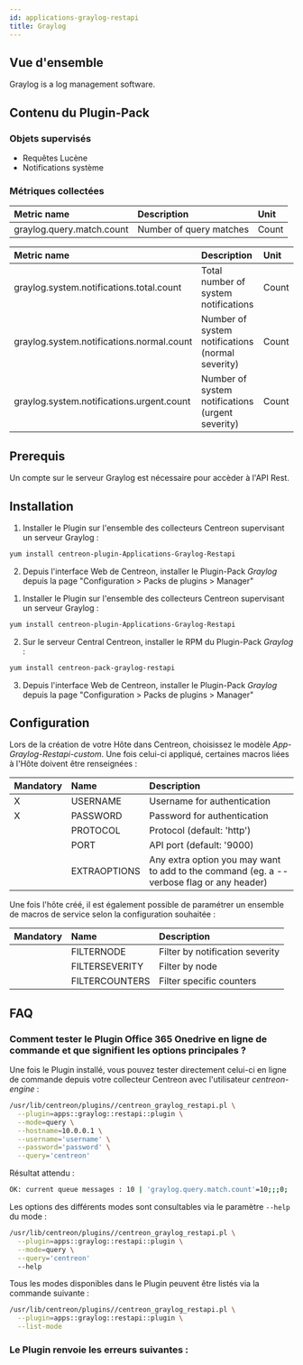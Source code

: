 ```yaml
---
id: applications-graylog-restapi
title: Graylog
---
```


## Vue d'ensemble

Graylog is a log management software.

## Contenu du Plugin-Pack

### Objets supervisés

* Requêtes Lucène
* Notifications système

### Métriques collectées

<!--DOCUSAURUS_CODE_TABS-->

<!--Query-->

| Metric name                | Description               | Unit   |
| :------------------------- | :------------------------ | :----- |
| graylog.query.match.count  | Number of query matches   | Count  |

<!--System-Notifications-->

| Metric name                                 | Description                                       | Unit   |
| :------------------------------------------ | :------------------------------------------------ | :----- |
| graylog.system.notifications.total.count    | Total number of system notifications              | Count  |
| graylog.system.notifications.normal.count   | Number of system notifications (normal severity)  | Count  | 
| graylog.system.notifications.urgent.count   | Number of system notifications (urgent severity)  | Count  |

<!--END_DOCUSAURUS_CODE_TABS-->

## Prerequis

Un compte sur le serveur Graylog est nécessaire pour accèder à l'API Rest.

## Installation

<!--DOCUSAURUS_CODE_TABS-->

<!--Online IMP Licence & IT-100 Editions-->

1. Installer le Plugin sur l'ensemble des collecteurs Centreon supervisant un serveur Graylog :

```bash
yum install centreon-plugin-Applications-Graylog-Restapi
```

2. Depuis l'interface Web de Centreon, installer le Plugin-Pack *Graylog* depuis la page "Configuration > Packs de plugins > Manager" 

<!--Offline IMP License-->

1. Installer le Plugin sur l'ensemble des collecteurs Centreon supervisant un serveur Graylog :

```bash
yum install centreon-plugin-Applications-Graylog-Restapi
```

2. Sur le serveur Central Centreon, installer le RPM du Plugin-Pack *Graylog* :

```bash
yum install centreon-pack-graylog-restapi
```

3. Depuis l'interface Web de Centreon, installer le Plugin-Pack *Graylog* depuis la page "Configuration > Packs de plugins > Manager" 

<!--END_DOCUSAURUS_CODE_TABS-->

## Configuration

Lors de la création de votre Hôte dans Centreon, choisissez le modèle
*App-Graylog-Restapi-custom*. Une fois celui-ci appliqué, 
certaines macros liées à l'Hôte doivent être renseignées :

| Mandatory | Name         | Description                                                                              |
| :-------- | :----------- | :--------------------------------------------------------------------------------------- |
| X         | USERNAME     | Username for authentication                                                              |
| X         | PASSWORD     | Password for authentication                                                              | 
|           | PROTOCOL     | Protocol (default: 'http')                                                               |
|           | PORT         | API port (default: '9000)                                                                |
|           | EXTRAOPTIONS | Any extra option you may want to add to the command (eg. a --verbose flag or any header) |

Une fois l'hôte créé, il est également possible de paramétrer un ensemble de
macros de service selon la configuration souhaitée :

| Mandatory | Name           | Description                      |
| :-------- | :------------- | :------------------------------- |
|           | FILTERNODE     | Filter by notification severity  |
|           | FILTERSEVERITY | Filter by node                   |
|           | FILTERCOUNTERS | Filter specific counters         |

## FAQ

### Comment tester le Plugin Office 365 Onedrive en ligne de commande et que signifient les options principales ?

Une fois le Plugin installé, vous pouvez tester directement celui-ci en ligne de
commande depuis votre collecteur Centreon avec l'utilisateur *centreon-engine* :

```bash
/usr/lib/centreon/plugins//centreon_graylog_restapi.pl \
  --plugin=apps::graylog::restapi::plugin \
  --mode=query \
  --hostname=10.0.0.1 \
  --username='username' \
  --password='password' \
  --query='centreon'
```

Résultat attendu :

```bash
OK: current queue messages : 10 | 'graylog.query.match.count'=10;;;0;
```

Les options des différents modes sont consultables via le paramètre ```--help```
du mode :

```bash
/usr/lib/centreon/plugins//centreon_graylog_restapi.pl \
  --plugin=apps::graylog::restapi::plugin \
  --mode=query \
  --query='centreon'
  --help
```

Tous les modes disponibles dans le Plugin peuvent être listés via la commande
suivante :

```bash
/usr/lib/centreon/plugins//centreon_graylog_restapi.pl \
  --plugin=apps::graylog::restapi::plugin \
  --list-mode
```

### Le Plugin renvoie les erreurs suivantes :

#### 
